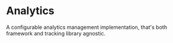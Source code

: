 # Analytics

A configurable analytics management implementation, that's both framework and tracking library agnostic.


